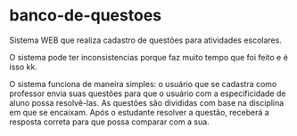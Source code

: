 # banco-de-questoes
Sistema WEB que realiza cadastro de questões para atividades escolares.

O sistema pode ter inconsistencias porque faz muito tempo que foi feito e é isso kk. 

O sistema funciona de maneira simples: o usuário que se cadastra como professor envia suas questões
para que o usuário com a especificidade de aluno possa resolvê-las. As questões são divididas com
base na disciplina em que se encaixam. Após o estudante resolver a questão, receberá a resposta
correta para que possa comparar com a sua.
